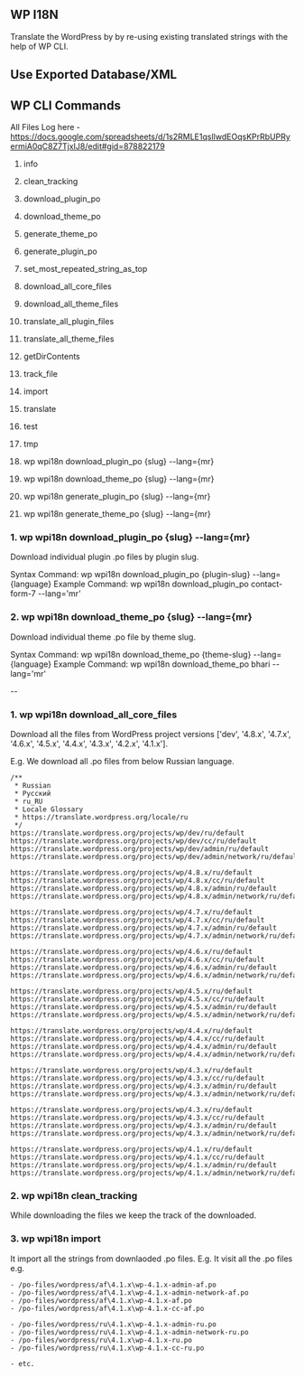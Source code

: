 ## WP I18N

Translate the WordPress by by re-using existing translated strings with the help of WP CLI.

## Use Exported Database/XML

## WP CLI Commands

All Files Log here - https://docs.google.com/spreadsheets/d/1s2RMLE1qslIwdEOqsKPrRbUPRyermiA0qC8Z7TjxIJ8/edit#gid=878822179

1.  info
2.  clean_tracking

3.  download_plugin_po
4.  download_theme_po
5.  generate_theme_po
6.  generate_plugin_po

7.  set_most_repeated_string_as_top
8.  download_all_core_files
9.  download_all_theme_files
10. translate_all_plugin_files
11. translate_all_theme_files

12. getDirContents
13. track_file
14. import
15. translate
16. test
17. tmp

1. wp wpi18n download_plugin_po {slug} --lang={mr}
2. wp wpi18n download_theme_po  {slug} --lang={mr}

3. wp wpi18n generate_plugin_po {slug} --lang={mr}
4. wp wpi18n generate_theme_po  {slug} --lang={mr}

### 1. wp wpi18n download_plugin_po {slug} --lang={mr}

Download individual plugin .po files by plugin slug.

Syntax Command:  wp wpi18n download_plugin_po {plugin-slug} --lang={language}
Example Command: wp wpi18n download_plugin_po contact-form-7 --lang='mr'

### 2. wp wpi18n download_theme_po {slug} --lang={mr}

Download individual theme .po file by theme slug.

Syntax Command:  wp wpi18n download_theme_po {theme-slug} --lang={language}
Example Command: wp wpi18n download_theme_po bhari --lang='mr'

--

### 1. wp wpi18n download_all_core_files

Download all the files from WordPress project versions ['dev', '4.8.x', '4.7.x', '4.6.x', '4.5.x', '4.4.x', '4.3.x', '4.2.x', '4.1.x'].

E.g. We download all .po files from below Russian language.

```
/**
 * Russian
 * Русский
 * ru_RU
 * Locale Glossary
 * https://translate.wordpress.org/locale/ru
 */
https://translate.wordpress.org/projects/wp/dev/ru/default
https://translate.wordpress.org/projects/wp/dev/cc/ru/default
https://translate.wordpress.org/projects/wp/dev/admin/ru/default
https://translate.wordpress.org/projects/wp/dev/admin/network/ru/default

https://translate.wordpress.org/projects/wp/4.8.x/ru/default
https://translate.wordpress.org/projects/wp/4.8.x/cc/ru/default
https://translate.wordpress.org/projects/wp/4.8.x/admin/ru/default
https://translate.wordpress.org/projects/wp/4.8.x/admin/network/ru/default

https://translate.wordpress.org/projects/wp/4.7.x/ru/default
https://translate.wordpress.org/projects/wp/4.7.x/cc/ru/default
https://translate.wordpress.org/projects/wp/4.7.x/admin/ru/default
https://translate.wordpress.org/projects/wp/4.7.x/admin/network/ru/default

https://translate.wordpress.org/projects/wp/4.6.x/ru/default
https://translate.wordpress.org/projects/wp/4.6.x/cc/ru/default
https://translate.wordpress.org/projects/wp/4.6.x/admin/ru/default
https://translate.wordpress.org/projects/wp/4.6.x/admin/network/ru/default

https://translate.wordpress.org/projects/wp/4.5.x/ru/default
https://translate.wordpress.org/projects/wp/4.5.x/cc/ru/default
https://translate.wordpress.org/projects/wp/4.5.x/admin/ru/default
https://translate.wordpress.org/projects/wp/4.5.x/admin/network/ru/default

https://translate.wordpress.org/projects/wp/4.4.x/ru/default
https://translate.wordpress.org/projects/wp/4.4.x/cc/ru/default
https://translate.wordpress.org/projects/wp/4.4.x/admin/ru/default
https://translate.wordpress.org/projects/wp/4.4.x/admin/network/ru/default

https://translate.wordpress.org/projects/wp/4.3.x/ru/default
https://translate.wordpress.org/projects/wp/4.3.x/cc/ru/default
https://translate.wordpress.org/projects/wp/4.3.x/admin/ru/default
https://translate.wordpress.org/projects/wp/4.3.x/admin/network/ru/default

https://translate.wordpress.org/projects/wp/4.3.x/ru/default
https://translate.wordpress.org/projects/wp/4.3.x/cc/ru/default
https://translate.wordpress.org/projects/wp/4.3.x/admin/ru/default
https://translate.wordpress.org/projects/wp/4.3.x/admin/network/ru/default

https://translate.wordpress.org/projects/wp/4.1.x/ru/default
https://translate.wordpress.org/projects/wp/4.1.x/cc/ru/default
https://translate.wordpress.org/projects/wp/4.1.x/admin/ru/default
https://translate.wordpress.org/projects/wp/4.1.x/admin/network/ru/default
```

### 2. wp wpi18n clean_tracking

While downloading the files we keep the track of the downloaded.

### 3. wp wpi18n import

It import all the strings from downlaoded .po files. E.g. It visit all the .po files e.g.

```
- /po-files/wordpress/af\4.1.x\wp-4.1.x-admin-af.po
- /po-files/wordpress/af\4.1.x\wp-4.1.x-admin-network-af.po
- /po-files/wordpress/af\4.1.x\wp-4.1.x-af.po
- /po-files/wordpress/af\4.1.x\wp-4.1.x-cc-af.po

- /po-files/wordpress/ru\4.1.x\wp-4.1.x-admin-ru.po
- /po-files/wordpress/ru\4.1.x\wp-4.1.x-admin-network-ru.po
- /po-files/wordpress/ru\4.1.x\wp-4.1.x-ru.po
- /po-files/wordpress/ru\4.1.x\wp-4.1.x-cc-ru.po

- etc.
```
